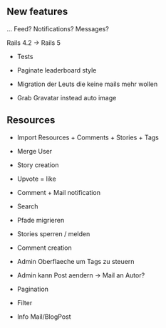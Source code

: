 ## New features

... Feed? Notifications? Messages?



Rails 4.2 -> Rails 5

* Tests
* Paginate leaderboard style

* Migration der Leuts die keine mails mehr wollen
* Grab Gravatar instead auto image


## Resources

* Import Resources + Comments + Stories + Tags
* Merge User

* Story creation
* Upvote = like
* Comment + Mail notification
* Search

* Pfade migrieren
* Stories sperren / melden
* Comment creation
* Admin Oberflaeche um Tags zu steuern
* Admin kann Post aendern -> Mail an Autor?
* Pagination
* Filter

* Info Mail/BlogPost
